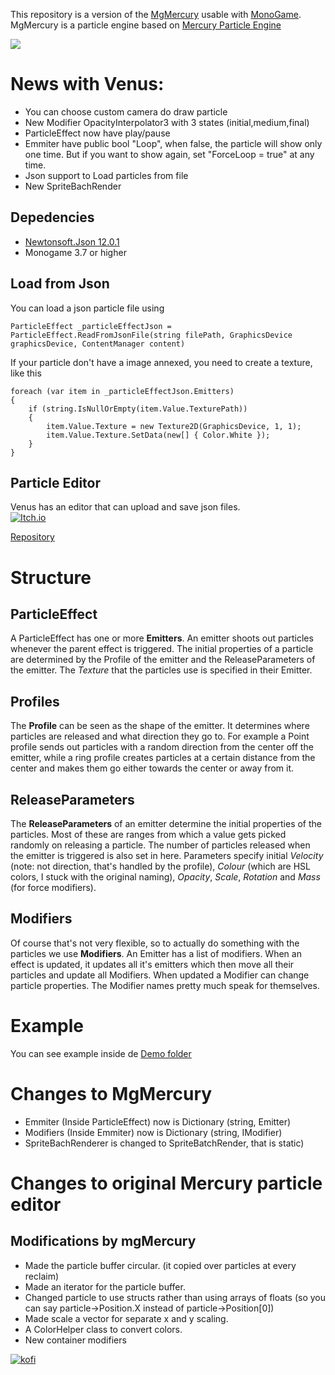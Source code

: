 This repository is a version of the [MgMercury](https://github.com/Jjagg/MgMercury) usable with [MonoGame](https://github.com/mono/MonoGame). <br />
MgMercury is a particle engine based on  [Mercury Particle Engine](https://github.com/Matthew-Davey/mercury-particle-engine)

![](https://media.giphy.com/media/bbSYumsbuysZEpqpgN/giphy.gif)

# News with Venus:
 - You can choose custom camera do draw particle
 - New Modifier OpacityInterpolator3 with 3 states (initial,medium,final)
 - ParticleEffect now have play/pause
 - Emmiter have public bool "Loop", when false, the particle will show only one time. But if you want to show again, set "ForceLoop = true" at any time.
 - Json support to Load particles from file
 - New SpriteBachRender

## Depedencies
 - [Newtonsoft.Json 12.0.1](https://github.com/JamesNK/Newtonsoft.Json/tree/11.0.2)
 - Monogame 3.7 or higher

## Load from Json
You can load a json particle file using 
```
ParticleEffect _particleEffectJson = ParticleEffect.ReadFromJsonFile(string filePath, GraphicsDevice graphicsDevice, ContentManager content)
```
If your particle don't have a image annexed, you need to create a texture, like this
```
foreach (var item in _particleEffectJson.Emitters)
{
    if (string.IsNullOrEmpty(item.Value.TexturePath))
    {
        item.Value.Texture = new Texture2D(GraphicsDevice, 1, 1);
        item.Value.Texture.SetData(new[] { Color.White });
    }
}
```

## Particle Editor
Venus has an editor that can upload and save json files.  <br />
[![Itch.io](https://jessemillar.com/available-on-itchio-badge/badge-bw.png)](https://mmbelkiman.itch.io/venus-particle-editor) <br />

[Repository](https://github.com/mmbelkiman/Venus-Particle-Editor)

# Structure

## ParticleEffect
A ParticleEffect has one or more **Emitters**. An emitter shoots out particles whenever the parent effect is triggered. The initial properties of a particle are determined by the Profile of the emitter and the ReleaseParameters of the emitter. The *Texture* that the particles use is specified in their Emitter.

## Profiles
The **Profile** can be seen as the shape of the emitter. It determines where particles are released and what direction they go to. For example a Point profile sends out particles with a random direction from the center off the emitter, while a ring profile creates particles at a certain distance from the center and makes them go either towards the center or away from it.

## ReleaseParameters
The **ReleaseParameters** of an emitter determine the initial properties of the particles. Most of these are ranges from which a value gets picked randomly on releasing a particle. The number of particles released when the emitter is triggered is also set in here. Parameters specify initial *Velocity* (note: not direction, that's handled by the profile), *Colour* (which are HSL colors, I stuck with the original naming), *Opacity*, *Scale*, *Rotation* and *Mass* (for force modifiers).

## Modifiers
Of course that's not very flexible, so to actually do something with the particles we use **Modifiers**. An Emitter has a list of modifiers. When an effect is updated, it updates all it's emitters which then move all their particles and update all Modifiers. When updated a Modifier can change particle properties. The Modifier names pretty much speak for themselves.

# Example
You can see example inside de [Demo folder](https://github.com/mmbelkiman/Venus-Particle-Engine/tree/master/Demo)

# Changes to MgMercury
 - Emmiter (Inside ParticleEffect) now is Dictionary (string, Emitter)
 - Modifiers (Inside Emmiter) now is Dictionary (string, IModifier)
 - SpriteBachRenderer is changed to SpriteBatchRender, that is static)

# Changes to original Mercury particle editor

## Modifications by mgMercury
 - Made the particle buffer circular. (it copied over particles at every reclaim)
 - Made an iterator for the particle buffer.
 - Changed particle to use structs rather than using arrays of floats (so you can say particle->Position.X instead of particle->Position[0])
 - Made scale a vector for separate x and y scaling.
 - A ColorHelper class to convert colors.
 - New container modifiers

[![kofi](https://az743702.vo.msecnd.net/cdn/kofi2.png)](https://ko-fi.com/B0B2KE8I)
